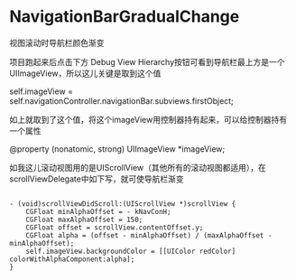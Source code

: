 # NavigationBarGradualChange

视图滚动时导航栏颜色渐变

项目跑起来后点击下方 Debug View Hierarchy按钮可看到导航栏最上方是一个UIImageView，所以这儿关键是取到这个值

self.imageView = self.navigationController.navigationBar.subviews.firstObject;

如上就取到了这个值，将这个imageView用控制器持有起来，可以给控制器持有一个属性

@property (nonatomic, strong) UIImageView *imageView;

如我这儿滚动视图用的是UIScrollView（其他所有的滚动视图都适用），在scrollViewDelegate中如下写，就可使导航栏渐变

```

- (void)scrollViewDidScroll:(UIScrollView *)scrollView {
    CGFloat minAlphaOffset = - kNavConH;
    CGFloat maxAlphaOffset = 150;
    CGFloat offset = scrollView.contentOffset.y;
    CGFloat alpha = (offset - minAlphaOffset) / (maxAlphaOffset - minAlphaOffset);
    self.imageView.backgroundColor = [[UIColor redColor] colorWithAlphaComponent:alpha];
}

```
